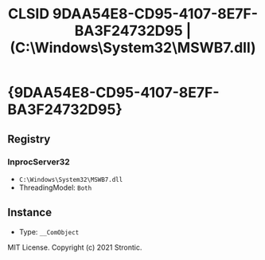 ﻿---
title: "CLSID 9DAA54E8-CD95-4107-8E7F-BA3F24732D95 | (C:\\Windows\\System32\\MSWB7.dll)"
excerpt: What is COM-Object CLSID 9DAA54E8-CD95-4107-8E7F-BA3F24732D95?
---

# {9DAA54E8-CD95-4107-8E7F-BA3F24732D95}


## Registry


### InprocServer32

* `C:\Windows\System32\MSWB7.dll`
* ThreadingModel: `Both`

## Instance

* Type: `__ComObject`

MIT License. Copyright (c) 2021 Strontic.


